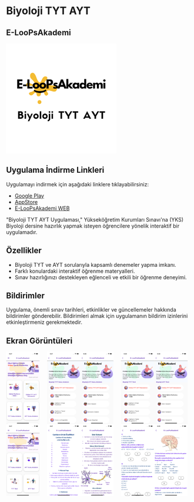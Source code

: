 # Biyoloji TYT AYT 
## E-LooPsAkademi
<img src="screenshots/biyo.png" alt="Uygulama Logo" width="300" />


## Uygulama İndirme Linkleri

Uygulamayı indirmek için aşağıdaki linklere tıklayabilirsiniz:

- [Google Play](https://play.google.com/store/apps/details?id=com.Global.TRGame.BiyolojiTytAyt)
- [AppStore](https://apps.apple.com/tr/app/biyoloji-tyt-ayt/id1585574355)
- [E-LooPsAkademi WEB](https://www.eloopsakademi.com/)


"Biyoloji TYT AYT Uygulaması," Yükseköğretim Kurumları Sınavı'na (YKS) Biyoloji dersine hazırlık yapmak isteyen öğrencilere yönelik interaktif bir uygulamadır.

## Özellikler

- Biyoloji TYT ve AYT sorularıyla kapsamlı denemeler yapma imkanı.
- Farklı konulardaki interaktif öğrenme materyalleri.
- Sınav hazırlığınızı destekleyen eğlenceli ve etkili bir öğrenme deneyimi.




## Bildirimler

Uygulama, önemli sınav tarihleri, etkinlikler ve güncellemeler hakkında bildirimler gönderebilir. Bildirimleri almak için uygulamanın bildirim izinlerini etkinleştirmeniz gerekmektedir.

## Ekran Görüntüleri

<div style="display: flex; justify-content: center;">
  <div style="display: flex; flex-direction: column; margin-right: 10px;">
    <img src="screenshots/1.png" alt="Resim 1" width="300" />
    <img src="screenshots/2.png" alt="Resim 2" width="300" />
  </div>
  <div style="display: flex; flex-direction: column; margin-left: 10px;">
    <img src="screenshots/3.png" alt="Resim 3" width="300" />
    <img src="screenshots/4.png" alt="Resim 4" width="300" />
  </div>
  <div style="display: flex; flex-direction: column; margin-right: 10px;">
    <img src="screenshots/5.png" alt="Resim 5" width="300" />
    <img src="screenshots/6.png" alt="Resim 6" width="300" />
  </div>
  <div style="display: flex; flex-direction: column; margin-left: 10px;">
    <img src="screenshots/7.png" alt="Resim 7" width="300" />
    <img src="screenshots/8.png" alt="Resim 8" width="300" />
  </div>
  <div style="display: flex; flex-direction: column; margin-right: 10px;">
    <img src="screenshots/9.png" alt="Resim 9" width="300" />
    <img src="screenshots/10.png" alt="Resim 10" width="300" />
  </div>

</div>
